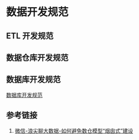 # 数据开发规范


## ETL 开发规范


## 数据仓库开发规范



## 数据库开发规范

[数据库开发规范](work/methodology/Data-Engineering/Data-Development/Database/数据库开发规范.md)

## 参考链接

1. [微信-浪尖聊大数据-如何避免数仓模型“烟囱式”建设](https://mp.weixin.qq.com/s/DrRYIEZYuwCp-B5rhfZvuw)